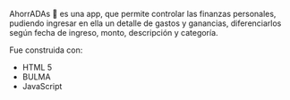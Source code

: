 AhorrADAs 💸 es una app, que permite controlar las finanzas personales, pudiendo ingresar en ella un detalle de gastos y ganancias, diferenciarlos según fecha de ingreso, monto, descripción y categoría.

Fue construida con:
* HTML 5
* BULMA 
* JavaScript
